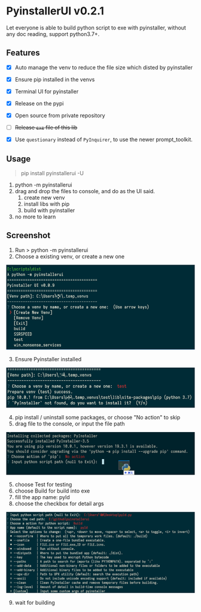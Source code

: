 
# PyinstallerUI v0.2.1

Let everyone is able to build python script to exe with pyinstaller, without any doc reading, support python3.7+.



## Features

- [x] Auto manage the venv to reduce the file size which disted by pyinstaller
- [x] Ensure pip installed in the venvs
- [x] Terminal UI for pyinstaller
- [x] Release on the pypi
- [x] Open source from private repository
- [ ] ~~Release `exe` file of this lib~~
- [x] Use `questionary` instead of `PyInquirer`, to use the newer prompt_toolkit.



## Usage

> pip install pyinstallerui -U

1. python -m pyinstallerui
2. drag and drop the files to console, and do as the UI said.
   1. create new venv
   2. install libs with pip
   3. build with pyinstaller
3. no more to learn



## Screenshot

1. Run > python -m pyinstallerui
2. Choose a existing venv, or create a new one

![](pics/1.png)

3. Ensure Pyinstaller installed

![](pics/2.png)

4. pip install / uninstall some packages, or choose "No action" to skip
5. drag file to the console, or input the file path

![](pics/3.png)

5. choose Test for testing
6. choose Build for build into exe
7. fill the app name: pyld
8. choose the checkbox for detail args

![](pics/4.png)

9. wait for building
